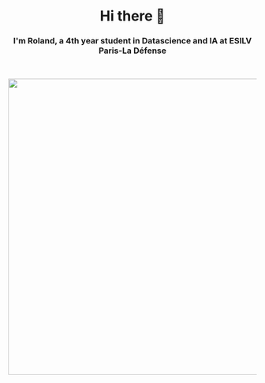 <h1 align="center">Hi there 👋</h1>
<h3 align="center">I'm Roland, a 4th year student in Datascience and IA at ESILV Paris-La Défense</h3>

<br/>

<p align="center"><img align="center" src="https://media.giphy.com/media/QpVUMRUJGokfqXyfa1/giphy.gif" width="600px"></p>
<!--
**rolanddenizot/rolanddenizot** is a ✨ _special_ ✨ repository because its `README.md` (this file) appears on your GitHub profile.

Here are some ideas to get you started:

- 🔭 I’m currently working on ...
- 🌱 I’m currently learning ...
- 👯 I’m looking to collaborate on ...
- 🤔 I’m looking for help with ...
- 💬 Ask me about ...
- 📫 How to reach me: ...
- 😄 Pronouns: ...
- ⚡ Fun fact: ...
-->
